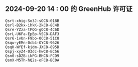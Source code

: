 ## 2024-09-20 14 : 00 的 GreenHub 许可证
```
Qsrt-xhig-So3J-sOC8-018B
Qsrl-B2kx-ihkK-2kC8-8C4D
Qsre-YZza-tPQG-gQC8-4C6D
QsrL-U6Fa-EpBp-VSC8-DAF3
Qsr6-1vUn-F9bo-0CC8-51C8
Qsqw-yEMn-0cb4-OYC8-9626
QsqH-WfEf-kjdm-JXC8-895D
Qspj-xyZ4-03dc-hwC8-EC56
Qsn0-sDZB-ikPG-BHC8-FCD9
QsmX-M5Th-hQ2s-oFC8-BC0A
```
